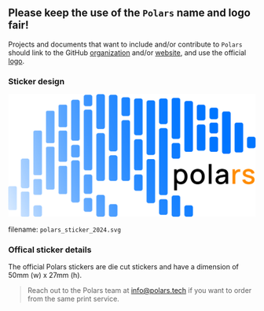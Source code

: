## Please keep the use of the `Polars` name and logo fair!

Projects and documents that want to include and/or contribute to `Polars` should link to the GitHub [organization](https://github.com/pola-rs) and/or [website](https://pola.rs), and use the official [logo](https://github.com/pola-rs/polars-static/tree/master/logos).

### Sticker design

![Polars sticker](/stickers/polars_sticker_2024.svg)

filename: `polars_sticker_2024.svg`

### Offical sticker details

The official Polars stickers are die cut stickers and have a dimension of 50mm (w) x 27mm (h). 

> Reach out to the Polars team at [info@polars.tech](mailto:info@polars.tech) if you want to order from the same print service.
